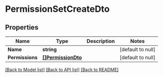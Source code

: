# PermissionSetCreateDto

## Properties
Name | Type | Description | Notes
------------ | ------------- | ------------- | -------------
**Name** | **string** |  | [default to null]
**Permissions** | [**[]PermissionDto**](PermissionDto.md) |  | [default to null]

[[Back to Model list]](../README.md#documentation-for-models) [[Back to API list]](../README.md#documentation-for-api-endpoints) [[Back to README]](../README.md)


